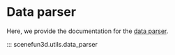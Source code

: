 # Data parser

Here, we provide the documentation for the [data parser](https://github.com/SceneFun3D/scenefun3d/blob/main/utils/data_parser.py).

::: scenefun3d.utils.data_parser

